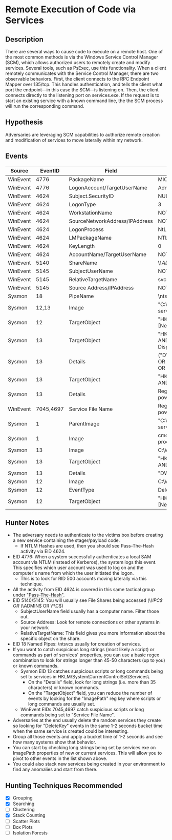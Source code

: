 # Remote Execution of Code via Services
## Description
There are several ways to cause code to execute on a remote host. One of the most common methods is via the Windows Service Control Manager (SCM), which allows authorized users to remotely create and modify services. Several tools, such as PsExec, use this functionality. When a client remotely communicates with the Service Control Manager, there are two observable behaviors. First, the client connects to the RPC Endpoint Mapper over 135/tcp. This handles authentication, and tells the client what port the endpoint—in this case the SCM—is listening on. Then, the client connects directly to the listening port on services.exe. If the request is to start an existing service with a known command line, the the SCM process will run the corresponding command.


## Hypothesis
Adversaries are leveraging SCM capabilities to authorize remote creation and modification of services to move laterally within my network.


## Events

| Source | EventID | Field | Details | Reference | 
|--------|---------|-------|---------|-----------| 
| WinEvent | 4776 | PackageName | MICROSOFT_AUTHENTICATION_PACKAGE_V1_0 | [Cyb3rWard0g](https://cyberwardog.blogspot.com/2017/04/chronicles-of-threat-hunter-hunting-for_11.html) |
| WinEvent | 4776 | LogonAccount/TargetUserName | Administrator (RID 500) | [Cyb3rWard0g](https://cyberwardog.blogspot.com/2017/04/chronicles-of-threat-hunter-hunting-for_11.html) |
| WinEvent | 4624 | Subject.SecurityID | NULL SID OR "S-1-0-0" | [Cyb3rWard0g](https://cyberwardog.blogspot.com/2017/04/chronicles-of-threat-hunter-hunting-for_11.html) |
| WinEvent | 4624 | LogonType | 3 | [Cyb3rWard0g](https://cyberwardog.blogspot.com/2017/04/chronicles-of-threat-hunter-hunting-for_11.html) |
| WinEvent | 4624 | WorkstationName | NOT Blank (localSystem) | [Cyb3rWard0g](https://cyberwardog.blogspot.com/2017/04/chronicles-of-threat-hunter-hunting-for_11.html) |
| WinEvent | 4624 | SourceNetworkAddress/IPAddress | NOT "::1" | [Cyb3rWard0g](https://cyberwardog.blogspot.com/2017/04/chronicles-of-threat-hunter-hunting-for_11.html) |
| WinEvent | 4624 | LogonProcess | NtLmSsp | [Cyb3rWard0g](https://cyberwardog.blogspot.com/2017/04/chronicles-of-threat-hunter-hunting-for_11.html) |
| WinEvent | 4624 | LMPackageName | NTLM V2 | [Cyb3rWard0g](https://cyberwardog.blogspot.com/2017/04/chronicles-of-threat-hunter-hunting-for_11.html) |
| WinEvent | 4624 | KeyLength | 0 | [Cyb3rWard0g](https://cyberwardog.blogspot.com/2017/04/chronicles-of-threat-hunter-hunting-for_11.html) |
| WinEvent | 4624 | AccountName/TargetUserName | NOT "ANONYMOUS LOGON" | [MITRE CAR](https://car.mitre.org/wiki/CAR-2016-04-004) |
| WinEvent | 5140 | ShareName | \\*\ADMIN OR \\*\IPC$ OR \\*\C$ | [Cyb3rWard0g](https://cyberwardog.blogspot.com/2017/04/chronicles-of-threat-hunter-hunting-for_11.html) |
| WinEvent | 5145 | SubjectUserName | NOT a ComputerName$ | [Cyb3rWard0g](https://cyberwardog.blogspot.com/2017/04/chronicles-of-threat-hunter-hunting-for_11.html) |
| WinEvent | 5145 | RelativeTargetName | svcctl OR .exe OR Outlier | [Cyb3rWard0g](https://cyberwardog.blogspot.com/2017/04/chronicles-of-threat-hunter-hunting-for_11.html) |
| WinEvent | 5145 | Source Address/IPAddress | NOT (::1 OR localhost) | [Cyb3rWard0g](https://cyberwardog.blogspot.com/2017/04/chronicles-of-threat-hunter-hunting-for_11.html) |
| Sysmon | 18 | PipeName | \ntsvcs | [Cyb3rWard0g](https://cyberwardog.blogspot.com/2017/04/chronicles-of-threat-hunter-hunting-for_11.html) |
| Sysmon | 12,13 | Image | "C:\\Windows\\system32\\services.exe" OR services.exe | [Cyb3rWard0g](https://cyberwardog.blogspot.com/2017/04/chronicles-of-threat-hunter-hunting-for_11.html) |
| Sysmon | 12 | TargetObject | "HKLM\\System\\CurrentControlSet\\services\\[New Service]" | [Cyb3rWard0g](https://cyberwardog.blogspot.com/2017/04/chronicles-of-threat-hunter-hunting-for_11.html) ||
| Sysmon | 13 | TargetObject | "HKLM\\System\\CurrentControlSet\\services\\" AND (ErrorControl OR Start OR Type OR DisplayName OR ObjectName) | [Cyb3rWard0g](https://cyberwardog.blogspot.com/2017/04/chronicles-of-threat-hunter-hunting-for_11.html) |
| Sysmon | 13 | Details | ("DWORD" AND (0x00000000 OR 0x00000003 OR 0x00000010)) OR Random Service Name OR LocalSystem | [Cyb3rWard0g](https://cyberwardog.blogspot.com/2017/04/chronicles-of-threat-hunter-hunting-for_11.html) |
| Sysmon | 13 | TargetObject | "HKLM\\System\\CurrentControlSet\\Services\\" AND "ImagePath" | [Cyb3rWard0g](https://cyberwardog.blogspot.com/2017/04/chronicles-of-threat-hunter-hunting-for_11.html) |
| Sysmon | 13 | Details | Regex /.{35,}/ OR (%COMSPEC% OR /C OR powershell) | [Cyb3rWard0g](https://cyberwardog.blogspot.com/2017/04/chronicles-of-threat-hunter-hunting-for_11.html) |
| WinEvent | 7045,4697 | Service File Name | Regex /.{35,}/ OR (%COMSPEC% OR /C OR powershell) | [Cyb3rWard0g](https://cyberwardog.blogspot.com/2017/04/chronicles-of-threat-hunter-hunting-for_11.html) |
| Sysmon | 1 | ParentImage | "C:\\Windows\\system32\\services.exe" OR services.exe | [Cyb3rWard0g](https://cyberwardog.blogspot.com/2017/04/chronicles-of-threat-hunter-hunting-for_11.html) |
| Sysmon | 1 | Image | cmd.exe OR powershell.exe OR suspicious process | [Cyb3rWard0g](https://cyberwardog.blogspot.com/2017/04/chronicles-of-threat-hunter-hunting-for_11.html) |
| Sysmon | 13 | Image | C:\Windows\system32\services.exe | [Cyb3rWard0g](https://cyberwardog.blogspot.com/2017/04/chronicles-of-threat-hunter-hunting-for_11.html) |
| Sysmon | 13 | TargetObject | "HKLM\System\CurrentControlSet\services\" AND (Start OR DeleteFlag) | [Cyb3rWard0g](https://cyberwardog.blogspot.com/2017/04/chronicles-of-threat-hunter-hunting-for_11.html) |
| Sysmon | 13 | Details | "DWORD" AND (0x00000004 OR 0x00000001) | [Cyb3rWard0g](https://cyberwardog.blogspot.com/2017/04/chronicles-of-threat-hunter-hunting-for_11.html) |
| Sysmon | 12 | Image | C:\Windows\system32\services.exe | [Cyb3rWard0g](https://cyberwardog.blogspot.com/2017/04/chronicles-of-threat-hunter-hunting-for_11.html) |
| Sysmon | 12 | EventType | DeleteKey | [Cyb3rWard0g](https://cyberwardog.blogspot.com/2017/04/chronicles-of-threat-hunter-hunting-for_11.html) |
| Sysmon | 12 | TargetObject | "HKLM\\System\\CurrentControlSet\\services\\[New Service]" | [Cyb3rWard0g](https://cyberwardog.blogspot.com/2017/04/chronicles-of-threat-hunter-hunting-for_11.html) |


## Hunter Notes
* The adversary needs to authenticate to the victims box before creating a new service containing the stager/payload code.
  * If NTLM Hashes are used, then you should see Pass-The-Hash activity via EID 4624.
* EID 4776: When a system successfully authenticates a local SAM account via NTLM (instead of Kerberos), the system logs this event. This specifies which user account was used to log on and the computer's name from which the user initiated the logon.
  * This is to look for RID 500 accounts moving laterally via this technique.
* All the activity from EID 4624 is covered in this same tactical group under ["Pass-The-Hash"](https://github.com/VVard0g/ThreatHunter-Playbook/blob/master/tactical_groups/lateral_movement/pass_the_hash.md).
* EID 5140/5145: You will usually see File Shares being accessed (\\*\IPC$ OR \\*\ADMIN$ OR \\*\C$)
  * SubjectUserName field usually has a computer name. Filter those out.
  * Source Address: Look for remote connections or other systems in your network
  * RelativeTargetName: This field gives you more information about the specific object on the share.
* EID 18 Named Pipes: \ntsvcs usually for creation of services.
* If you want to catch suspicious long strings (most likely a script) or commands as part of services' properties, you can use a basic regex combination to look for strings longer than 45-50 characters (up to you) or known commands. 
	* Sysmon EID 13 catches suspicious scripts or long commands being set to services in HKLM\\System\\CurrentControlSet\\Services\\.
		* On the "Details" field, look for long strings (i.e. more than 35 characters) or known commands.
		* On the "TargetObject" field, you can reduce the number of events by looking for the "ImagePath" reg key where scripts or long commands are usually set.
	* WinEvent EIDs 7045,4697 catch suspicious scripts or long commands being set to "Service File Name".
 * Adversaries at the end usually delete the random services they create so looking for "DeleteKey" events in the same 1-2 seconds bucket time when the same service is created could be interesting.
 * Group all those events and apply a bucket time of 1-2 seconds and see how many systems show that behavior.
 * You can start by checking long strings being set by services.exe on ImagePath properties of new or current services. This will allow you to pivot to other events in the list shown above.
 * You could also stack new services being created in your environment to find any anomalies and start from there.
 

## Hunting Techniques Recommended

- [x] Grouping
- [x] Searching
- [ ] Clustering
- [x] Stack Counting
- [ ] Scatter Plots
- [ ] Box Plots
- [ ] Isolation Forests
